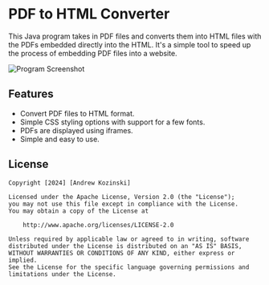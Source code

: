 # PDF to HTML Converter

This Java program takes in PDF files and converts them into HTML files with the PDFs embedded directly into the HTML. It's a simple tool to speed up the process of embedding PDF files into a website.

![Program Screenshot](https://i.imgur.com/fuJd7JO.png)

## Features
- Convert PDF files to HTML format.
- Simple CSS styling options with support for a few fonts.
- PDFs are displayed using iframes.
- Simple and easy to use.

## License

    Copyright [2024] [Andrew Kozinski]

    Licensed under the Apache License, Version 2.0 (the "License");
    you may not use this file except in compliance with the License.
    You may obtain a copy of the License at

        http://www.apache.org/licenses/LICENSE-2.0

    Unless required by applicable law or agreed to in writing, software
    distributed under the License is distributed on an "AS IS" BASIS,
    WITHOUT WARRANTIES OR CONDITIONS OF ANY KIND, either express or implied.
    See the License for the specific language governing permissions and
    limitations under the License.
